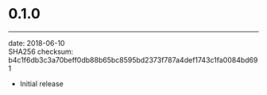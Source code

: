 # 0.1.0
-------------------------------------
date: 2018-06-10  
SHA256 checksum: b4c1f6db3c3a70beff0db88b65bc8595bd2373f787a4def1743c1fa0084bd691
* Initial release


